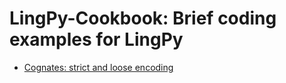 # LingPy-Cookbook: Brief coding examples for LingPy

* [Cognates: strict and loose encoding](https://github.com/lingpy/cookbook/blob/master/cognates-partial-strict-loose.ipynb)

